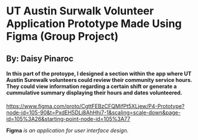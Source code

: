 # UT Austin Surwalk Volunteer Application Prototype Made Using Figma (Group Project)
## By: Daisy Pinaroc

#### In this part of the protoype, I designed a section within the app where UT Austin Surewalk volunteers could review their community service hours. They could view information regarding a certain shift or generate a cummulative summary displaying their hours and dates volunteered.
https://www.figma.com/proto/CgttFEBzCFQMifPt5XLjew/P4-Prototype?node-id=105-90&t=PxdEH5DLj8AhHhi7-1&scaling=scale-down&page-id=105%3A26&starting-point-node-id=105%3A77

**Figma** *is an application for user interface design.* 